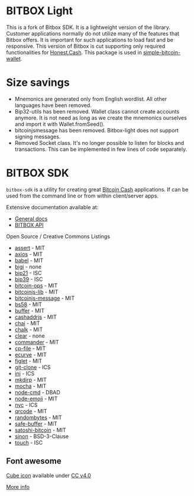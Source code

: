 # BITBOX Light
This is a fork of Bitbox SDK. It is a lightweight version of the library. Customer applications normally do not utilize many of the features that Bitbox offers. It is important for such applications to load fast and be responsive. This version of Bitbox is cut supporting only required functionalities for <a href="https://honest.cash">Honest.Cash</a>. This package is used in <a href="https://www.npmjs.com/package/simple-bitcoin-wallet">simple-bitcoin-wallet</a>.

# Size savings
* Mnemonics are generated only from English wordlist. All other languages have been removed.  
* Bip32-utils has been removed. Wallet class cannot create accounts anymore. It is not need as long as we create the mnemonics ourselves and import it with Wallet.fromSeed().  
* bitcoinjsmessage has been removed. Bitbox-light does not support signing messages.  
* Removed Socket class. It's no longer possible to listen for blocks and transactions. This can be implemented in few lines of code separately.

# BITBOX SDK
`bitbox-sdk` is a utility for creating great [Bitcoin Cash](https://www.bitcoincash.org) applications. If can be used from the command line or from within client/server apps.

Extensive documentation available at:

- [General docs](https://developer.bitcoin.com)
- [BITBOX API](https://developer.bitcoin.com/bitbox)

Open Source / Creative Commons Listings

- [assert](https://www.npmjs.com/package/assert) - MIT
- [axios](https://github.com/axios/axios) - MIT
- [babel](https://babeljs.io/docs/setup/) - MIT
- [bigi](https://www.npmjs.com/package/bigi) - none
- [bip21](https://github.com/bigearth/bip21) - ISC
- [bip39](https://github.com/bitcoinjs/bip39/blob/master/LICENSE) - ISC
- [bitcoin-ops](https://github.com/bigearth/bitcoin-ops) - MIT
- [bitcoinjs-lib](https://github.com/bigearth/bitcoinjs-lib) - MIT
- [bitcoinjs-message](https://github.com/bitcoinjs/bitcoinjs-message) - MIT
- [bs58](https://www.npmjs.com/package/bs58) - MIT
- [buffer](https://www.npmjs.com/package/buffer) - MIT
- [cashaddrjs](https://github.com/bitcoincashjs/cashaddrjs/blob/master/LICENSE) - MIT
- [chai](https://www.npmjs.com/package/chai) - MIT
- [chalk](https://www.npmjs.com/package/chalk) - MIT
- [clear](https://www.npmjs.com/package/clear) - none
- [commander](https://www.npmjs.com/package/commander) - MIT
- [cp-file](https://www.npmjs.com/package/cp-file) - MIT
- [ecurve](https://www.npmjs.com/package/ecurve) - MIT
- [figlet](https://www.npmjs.com/package/figlet) - MIT
- [git-clone](https://www.npmjs.com/package/git-clone) - ICS
- [ini](https://www.npmjs.com/package/ini) - ICS
- [mkdirp](https://www.npmjs.com/package/mkdirp) - MIT
- [mocha](https://www.npmjs.com/package/mocha) - MIT
- [node-cmd](https://www.npmjs.com/package/node-cmd) - DBAD
- [node-emoji](https://www.npmjs.com/package/node-emoji) - MIT
- [nyc](https://www.npmjs.com/package/nyc) - ICS
- [qrcode](https://www.npmjs.com/package/qrcode) - MIT
- [randombytes](https://www.npmjs.com/package/randombytes) - MIT
- [safe-buffer](https://www.npmjs.com/package/safe-buffer) - MIT
- [satoshi-bitcoin](https://www.npmjs.com/package/satoshi-bitcoin) - MIT
- [sinon](https://www.npmjs.com/package/sinon) - BSD-3-Clause
- [touch](https://www.npmjs.com/package/touch) - ISC

## Font awesome

[Cube icon](https://fontawesome.com/icons/cube?style=solid) available under [CC v4.0](https://creativecommons.org/licenses/by/4.0/)

[More info](https://developer.bitcoin.com/bitbox.html)

